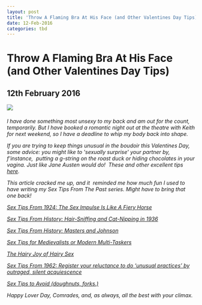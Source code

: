 ```yaml
---
layout: post
title: 'Throw A Flaming Bra At His Face (and Other Valentines Day Tips)'
date: 12-Feb-2016
categories: tbd
---
```


# Throw A Flaming Bra At His Face (and Other Valentines Day Tips)

## 12th February 2016

<img class="photo-horiz" src="http://takeonethingoff.com/wp-content/uploads/2015/10/vintage-erotica-retro-catfight-stockings-bdsm-1080x853.jpg" />

<h6 Why not stage a retro cat-fight this Valentines Day? Fun!</h6>

I have done something most unsexy to my back and am out for the count,   temporarily. But I have booked a romantic night out at the theatre with Keith for next weekend,   so I have a deadline to whip my body back into shape.

If you are trying to keep things unusual in the boudoir this Valentines Day, some advice: you might like to 'sexually surprise' your partner by, f'instance,  putting a g-string on the roast duck or hiding chocolates in your vagina. Just like Jane Austen would do!  These and other excellent tips <a href="http://www.buzzfeed.com/lorynbrantz/9-ways-to-sexually-surprise-your-man-this-valenti?bffbmain&amp;utm_term=.nxNqz1Q4M#.aoXnzlYrX">here</a>.

This article cracked me up, and it  reminded me how much fun I used to have writing my Sex Tips From The Past series. Might have to bring that one back!

<a href="http://mogantosh.com/sex-tips-from-history-the-sex-impulse-is-like-a-fiery-horse-1924/">Sex Tips From 1924: The Sex Impulse Is Like A Fiery Horse</a>

<a href="http://mogantosh.com/sex-tips-from-the-past-hair-sniffing-and-cat-nipping-in-1936/">Sex Tips From History: Hair-Sniffing and Cat-Nipping in 1936</a>

<a href="http://mogantosh.com/sex-tips-from-history-masters-and-johnson/">Sex Tips From History: Masters and Johnson</a>

<a href="http://mogantosh.com/sex-tips-from-history-the-sex-impulse-is-like-a-fiery-horse-1924/">Sex Tips for Medievalists or Modern Multi-Taskers</a>

<a href="http://mogantosh.com/sex-tips-from-history-the-hairy-joy-of-hairy-sex-1972/">The Hairy Joy of Hairy Sex</a>

<a href="http://mogantosh.com/sex-tips-from-history-1962/">Sex Tips From 1962: Register your reluctance to do ‘unusual practices’ by outraged, silent acquiescence</a>

<a href="http://mogantosh.com/its-saturday-night-folks-sex-tips-to-avoid/">Sex Tips to Avoid (doughnuts, forks.)</a>

Happy Lover Day, Comrades, and, as always, all the best with your climax.

 
